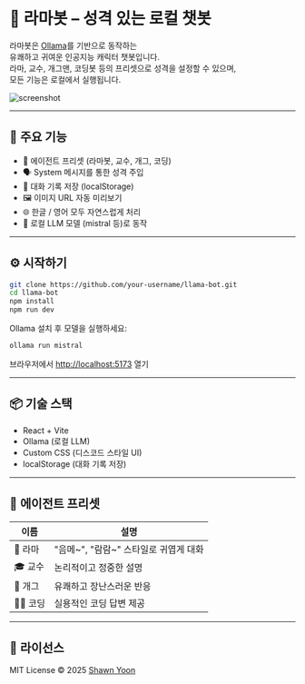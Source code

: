 # 🦙 라마봇 – 성격 있는 로컬 챗봇

라마봇은 [Ollama](https://ollama.com)를 기반으로 동작하는  
유쾌하고 귀여운 인공지능 캐릭터 챗봇입니다.  
라마, 교수, 개그맨, 코딩봇 등의 프리셋으로 성격을 설정할 수 있으며,  
모든 기능은 로컬에서 실행됩니다.

![screenshot](https://user-images.githubusercontent.com/your-id/llama-screenshot.png)

---

## 🚀 주요 기능

- 🧠 에이전트 프리셋 (라마봇, 교수, 개그, 코딩)
- 🗣️ System 메시지를 통한 성격 주입
- 🔁 대화 기록 저장 (localStorage)
- 🖼️ 이미지 URL 자동 미리보기
- 🌐 한글 / 영어 모두 자연스럽게 처리
- 🧪 로컬 LLM 모델 (mistral 등)로 동작

---

## ⚙️ 시작하기

```bash
git clone https://github.com/your-username/llama-bot.git
cd llama-bot
npm install
npm run dev
```

Ollama 설치 후 모델을 실행하세요:

```bash
ollama run mistral
```

브라우저에서 [http://localhost:5173](http://localhost:5173) 열기

---

## 📦 기술 스택

- React + Vite
- Ollama (로컬 LLM)
- Custom CSS (디스코드 스타일 UI)
- localStorage (대화 기록 저장)

---

## 🧠 에이전트 프리셋

| 이름 | 설명 |
|------|------|
| 🦙 라마 | "음메~", "람람~" 스타일로 귀엽게 대화 |
| 🎓 교수 | 논리적이고 정중한 설명 |
| 🤡 개그 | 유쾌하고 장난스러운 반응 |
| 👨‍💻 코딩 | 실용적인 코딩 답변 제공 |

---

## 📄 라이선스

MIT License © 2025 [Shawn Yoon](https://github.com/Fluffy-SHIBAINU)
